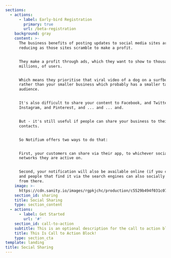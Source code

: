 ```yaml
---
sections:
  - actions:
      - label: Early-bird Registration
        primary: true
        url: /beta-registration
    background: gray
    content: >-
      The business benefits of posting updates to social media sites are
      reducing as those sites scramble to make a profit.


      They make a profit through ads, which they want to show to thousands, or
      millions, of users.


      Which means they prioritise that viral video of a dog on a surfboard
      rather than your smaller business which probably has a smaller target
      audience.


      It's also difficult to share your content to Facebook, and Twitter, and
      Instagram, and Pinterest, and ... and ... and.


      But - it's still useful if people can share your business to their own
      contacts.


      So Notifium offers two ways to do that:


      First, your customers can share via their app, to whichever social
      networks they are active on.


      Second, your notification will also be available online (if you choose)
      and people that find it via the search engines can also socially share it
      from there.
    image: >-
      https://cdn.sanity.io/images/rgpkjchc/production/c5529b494f031c0747e38365e9361ecf01b3845a-510x620.png
    section_id: sharing
    title: Social Sharing
    type: section_content
  - actions:
      - label: Get Started
        url: '#'
    section_id: call-to-action
    subtitle: This is an optional description for the call to action block.
    title: This Is Call to Action Block!
    type: section_cta
template: landing
title: Social Sharing
---
```

